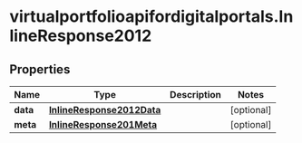 # virtualportfolioapifordigitalportals.InlineResponse2012

## Properties

Name | Type | Description | Notes
------------ | ------------- | ------------- | -------------
**data** | [**InlineResponse2012Data**](InlineResponse2012Data.md) |  | [optional] 
**meta** | [**InlineResponse201Meta**](InlineResponse201Meta.md) |  | [optional] 


